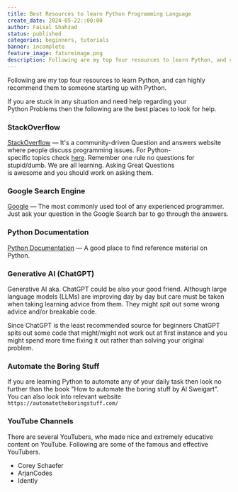 ```yaml
---
title: Best Resources to learn Python Programming Language
create_date: 2024-05-22::00:00
author: Faisal Shahzad
status: published
categories: beginners, tutorials
banner: incomplete
feature_image: fatureimage.png
description: Following are my top four resources to learn Python, and can highly recommend them to someone starting up with Python.
---
```


Following are my top four resources to learn Python, and can highly recommend them to someone starting up with Python.

If you are stuck in any situation and need help regarding your Python Problems then the following are the best places to look for help.

### StackOverflow

[StackOverflow](https://www.stackoverflow.com/) — It's a community-driven Question and answers website where people discuss programming issues. For Python-specific topics check [here](https://stackoverflow.com/questions/tagged/python). Remember one rule no questions for stupid/dumb. We are all learning. Asking Great Questions is awesome and you should work on asking them.

### Google Search Engine

[Google](https://www.google.com/) — The most commonly used tool of any experienced programmer. Just ask your question in the Google Search bar to go through the answers.

### Python Documentation

[Python Documentation](https://docs.python.org/3/) — A good place to find reference material on Python.

### Generative AI (ChatGPT)

Generative AI aka. ChatGPT could be also your good friend. Although large language models (LLMs) are improving day by day but care must be taken when taking learning advice from them. They might spit out some wrong advice and/or breakable code. 

Since ChatGPT is the least recommended source for beginners ChatGPT spits out some code that might/might not work out at first instance and you might spend more time fixing it out rather than solving your original problem.
### Automate the Boring Stuff

If you are learning Python to automate any of your daily task then look no further than the book "How to automate the boring stuff by Al Sweigart". You can also look into relevant website ``https://automatetheboringstuff.com/``

### YouTube Channels

There are several YouTubers, who made nice and extremely educative content on YouTube. Following are some of the famous and effective YouTubers.

- Corey Schaefer
- ArjanCodes
- Idently

